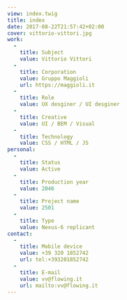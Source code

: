 ```yaml
---
view: index.twig
title: index
date: 2017-08-22T21:57:42+02:00
cover: vittorio-vittori.jpg
work:
  -
    title: Subject
    value: Vittorio Vittori
  -
    title: Corporation
    value: Gruppo Maggioli
    url: https://maggioli.it
  -
    title: Role
    value: UX desginer / UI desginer
  -
    title: Creative
    value: UI / BEM / Visual
  -
    title: Technology
    value: CSS / HTML / JS
personal:
  -
    title: Status
    value: Active
  -
    title: Production year
    value: 2046
  -
    title: Project name
    value: 2501
  -
    title: Type
    value: Nexus-6 replicant
contact:
  -
    title: Mobile device
    value: +39 320 1852742
    url: tel:+393201852742
  -
    title: E-mail
    value: vv@flowing.it
    url: mailto:vv@flowing.it
---
```

